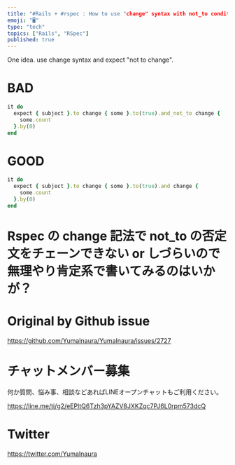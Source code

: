 ```yaml
---
title: "#Rails + #rspec : How to use "change" syntax with not_to condition Tri"
emoji: "🖥"
type: "tech"
topics: ["Rails", "RSpec"]
published: true
---
```


One idea. use change syntax and expect "not to change".


# BAD

```rb
it do
  expect { subject }.to change { some }.to(true).and_not_to change {
    some.count
  }.by(0)
end
```

# GOOD

```rb
it do
  expect { subject }.to change { some }.to(true).and change {
    some.count
  }.by(0)
end
```


# Rspec の change 記法で not_to の否定文をチェーンできない or しづらいので無理やり肯定系で書いてみるのはいかが？




# Original by Github issue

https://github.com/YumaInaura/YumaInaura/issues/2727








<!-- Update From Qiita API -->

# チャットメンバー募集


何か質問、悩み事、相談などあればLINEオープンチャットもご利用ください。

https://line.me/ti/g2/eEPltQ6Tzh3pYAZV8JXKZqc7PJ6L0rpm573dcQ





# Twitter


https://twitter.com/YumaInaura


<!-- Update From Qiita API -->


